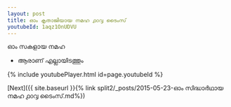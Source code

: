 ```yaml
---
layout: post
title: ഓം കൃതാജിയായ നമഹ ൧൦൮ ടൈംസ്
youtubeId: 1aqz1OnUDVU
---
```

 
 
 ഓം സകളായ നമഹ 
 
 -  ആരാണ് എല്ലായിടത്തും 
 
  
 
  
 
 
 
 
 
 


{% include youtubePlayer.html id=page.youtubeId %}
 
[Next]({{ site.baseurl }}{% link  split2/_posts/2015-05-23-ഓം സിദ്ധാർഥായ നമഹ ൧൦൮ ടൈംസ്.md%})
 

